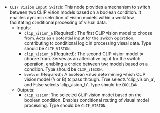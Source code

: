 - `CLIP Vision Input Switch`: This node provides a mechanism to switch between two CLIP vision models based on a boolean condition. It enables dynamic selection of vision models within a workflow, facilitating conditional processing of visual data.
    - Inputs:
        - `clip_vision_a` (Required): The first CLIP vision model to choose from. Acts as a potential input for the switch operation, contributing to conditional logic in processing visual data. Type should be `CLIP_VISION`.
        - `clip_vision_b` (Required): The second CLIP vision model to choose from. Serves as an alternative input for the switch operation, enabling a choice between two models based on a condition. Type should be `CLIP_VISION`.
        - `boolean` (Required): A boolean value determining which CLIP vision model (A or B) to pass through. True selects 'clip_vision_a', and False selects 'clip_vision_b'. Type should be `BOOLEAN`.
    - Outputs:
        - `clip_vision`: The selected CLIP vision model based on the boolean condition. Enables conditional routing of visual model processing. Type should be `CLIP_VISION`.
